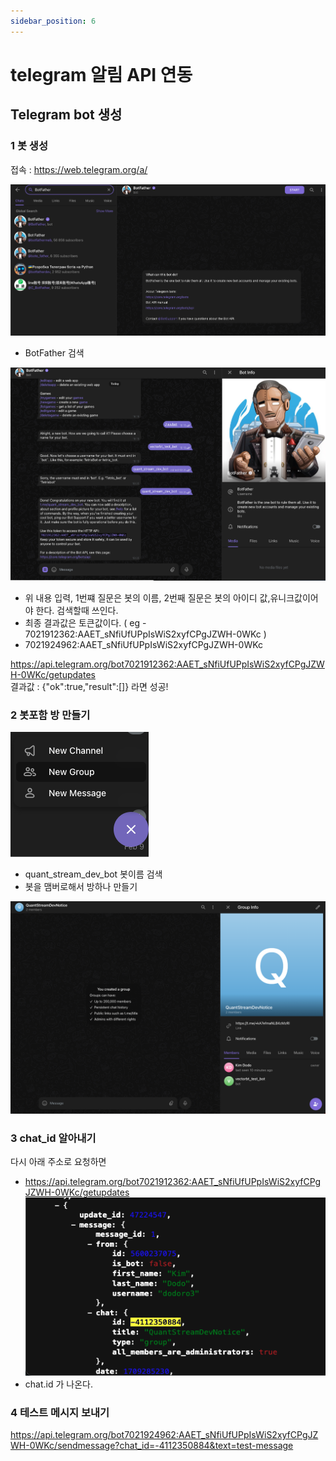 ```yaml
---
sidebar_position: 6
---
```


# telegram 알림 API 연동



## Telegram bot 생성

### 1 봇 생성  
접속 : https://web.telegram.org/a/  

![Alt text](image-1.png)
- BotFather 검색

![Alt text](image-3.png)
- 위 내용 입력, 1번쨰 질문은 봇의 이름, 2번째 질문은 봇의 아이디 값,유니크값이어야 한다. 검색할때 쓰인다.    
- 최종 결과값은 토큰값이다. ( eg - 7021912362:AAET_sNfiUfUPpIsWiS2xyfCPgJZWH-0WKc )
- 7021924962:AAET_sNfiUfUPpIsWiS2xyfCPgJZWH-0WKc


https://api.telegram.org/bot7021912362:AAET_sNfiUfUPpIsWiS2xyfCPgJZWH-0WKc/getupdates  
결과값 : {"ok":true,"result":[]} 라면 성공!  

### 2 봇포함 방 만들기  

![Alt text](image-4.png)
- quant_stream_dev_bot 봇이름 검색  
- 봇을 맴버로해서 방하나 만들기  

![Alt text](image-5.png)

### 3 chat_id 알아내기  

다시 아래 주소로 요청하면  
- https://api.telegram.org/bot7021912362:AAET_sNfiUfUPpIsWiS2xyfCPgJZWH-0WKc/getupdates   
![Alt text](image-6.png)
- chat.id 가 나온다.  

### 4 테스트 메시지 보내기 
https://api.telegram.org/bot7021924962:AAET_sNfiUfUPpIsWiS2xyfCPgJZWH-0WKc/sendmessage?chat_id=-4112350884&text=test-message


